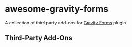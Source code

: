 # awesome-gravity-forms
A collection of third party add-ons for [Gravity Forms](http://www.gravityforms.com/) plugin.

## Third-Party Add-Ons


